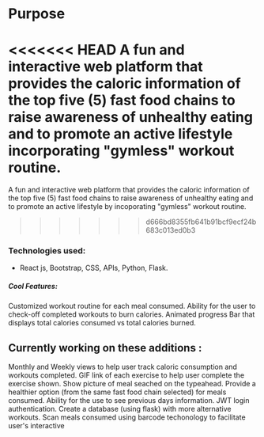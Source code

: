 # Purpose


<<<<<<< HEAD
A fun and interactive web platform that provides the caloric information of the top five (5) fast food chains to raise awareness of unhealthy eating and to promote an active lifestyle incorporating "gymless" workout routine.
=======
A fun and interactive web platform that provides the caloric information of the top five (5) fast food chains to raise awareness of unhealthy eating and to promote an active lifestyle by incoporating "gymless" workout routine.
>>>>>>> d666bd8355fb641b91bcf9ecf24b683c013ed0b3



### Technologies used:
- React js, Bootstrap, CSS, APIs, Python, Flask.

##### Cool Features:

Customized workout routine for each meal consumed.
Ability for the user to check-off completed workouts to burn calories.
Animated progress Bar that displays total calories consumed vs total calories burned.


## Currently working on these additions :

Monthly and Weekly views to help user track caloric consumption and workouts completed.
GIF link of each exercise to help user complete the exercise shown.
Show picture of meal seached on the typeahead.
Provide a healthier option (from the same fast food chain selected) for meals consumed.
Ability for the use to see previous days information.
JWT login authentication.
Create a database (using flask) with more alternative workouts.
Scan meals consumed using barcode techonology to facilitate user's interactive





